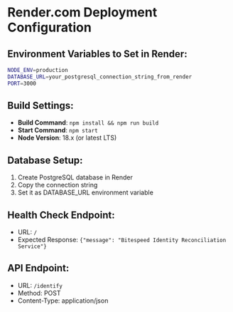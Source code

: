 # Render.com Deployment Configuration

## Environment Variables to Set in Render:

```bash
NODE_ENV=production
DATABASE_URL=your_postgresql_connection_string_from_render
PORT=3000
```

## Build Settings:
- **Build Command**: `npm install && npm run build`
- **Start Command**: `npm start`
- **Node Version**: 18.x (or latest LTS)

## Database Setup:
1. Create PostgreSQL database in Render
2. Copy the connection string
3. Set it as DATABASE_URL environment variable

## Health Check Endpoint:
- URL: `/`
- Expected Response: `{"message": "Bitespeed Identity Reconciliation Service"}`

## API Endpoint:
- URL: `/identify`
- Method: POST
- Content-Type: application/json
